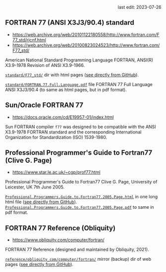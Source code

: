 <p align="right">last edit: 2023-07-26</p>

## FORTRAN 77 (ANSI X3J3/90.4) standard
* https://web.archive.org/web/20101122180558/http://www.fortran.com/F77_std/rjcnf.html
* https://web.archive.org/web/20100823024523/http://www.fortran.com/F77_std/

American National Standard Programming Language FORTRAN, ANSI(R) X3.9-1978
Revision of ANSI X3.9-1966.

[`standard/F77_std/`](standard/F77_std/) dir with html pages ([see directly from GitHub](https://raw.githack.com/musinsky/develop/master/fortran/FORTRAN77_doc/standard/F77_std/rjcnf.html)).

[`standard/FORTRAN.77.Full.Language.pdf`](standard/FORTRAN.77.Full.Language.pdf) file
FORTRAN 77 Full Language ANSI X3J3/90.4 (to same as html pages, but in pdf format).

## Sun/Oracle FORTRAN 77
* https://docs.oracle.com/cd/E19957-01/index.html

Sun FORTRAN compiler `f77` was designed to be compatible with the ANSI X3.9-1978
FORTRAN standard and the corresponding International Organization for
Standardization (ISO) 1539-1980.

## Professional Programmer's Guide to Fortran77 (Clive G. Page)
* https://www.star.le.ac.uk/~cgp/prof77.html

Professional Programmer's Guide to Fortran77 Clive G. Page, University of
Leicester, UK 7th June 2005.

[`Professional.Programmers.Guide.to.Fortran77.2005.Page.html`](Professional.Programmers.Guide.to.Fortran77.2005.Page.html) in one long html file ([see directly from GitHub](https://raw.githack.com/musinsky/develop/master/fortran/FORTRAN77_doc/Professional.Programmers.Guide.to.Fortran77.2005.Page.html)).
[`Professional.Programmers.Guide.to.Fortran77.2005.Page.pdf`](Professional.Programmers.Guide.to.Fortran77.2005.Page.pdf) to same in pdf format.

## FORTRAN 77 Reference (Obliquity)
* https://www.obliquity.com/computer/fortran/

FORTRAN 77 Reference (designed and maintained by Obliquity, 2021).

[`reference/obliquity_com/computer/fortran/`](reference/obliquity_com/computer/fortran) mirror (backup) dir of web pages ([see directly from GitHub](https://raw.githack.com/musinsky/develop/master/fortran/FORTRAN77_doc/reference/obliquity_com/computer/fortran/index.html)).
